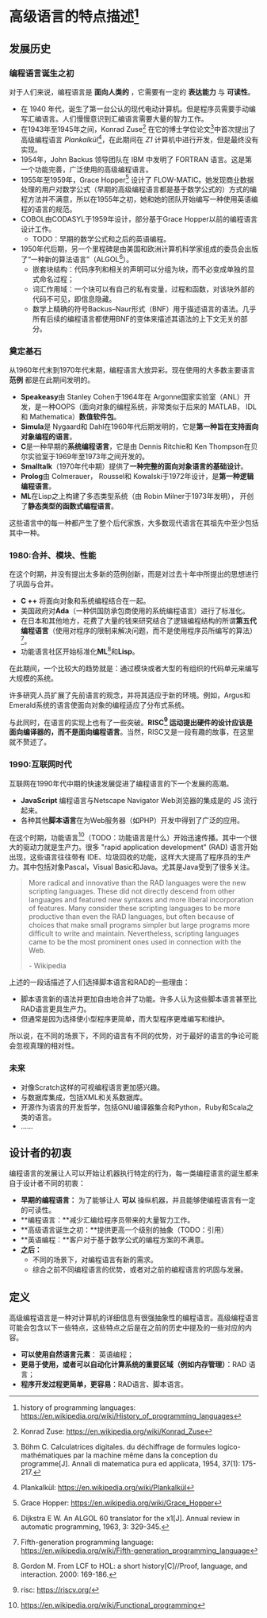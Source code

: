 # 高级语言的特点描述[^history of programming languages]

## 发展历史

### 编程语言诞生之初

对于人们来说，编程语言是 **面向人类的** ，它需要有一定的 **表达能力** 与 **可读性**。

* 在 1940 年代，诞生了第一台公认的现代电动计算机。但是程序员需要手动编写汇编语言。人们慢慢意识到汇编语言需要大量的智力工作。
* 在1943年至1945年之间，Konrad Zuse[^Konrad Zuse] 在它的博士学位论文[^Plankalkül-paper]中首次提出了高级编程语言 *Plankalkül*[^Plankalkül]，在此期间在 *Z1* 计算机中进行开发，但是最终没有实现。
* 1954年，John Backus 领导团队在 IBM 中发明了 FORTRAN 语言。这是第一个功能完善，广泛使用的高级编程语言。
* 1955年至1959年，Grace Hopper[^Grace Hopper] 设计了 FLOW-MATIC。她发现商业数据处理的用户对数学公式（早期的高级编程语言都是基于数学公式的）方式的编程方法并不满意，所以在1955年之初，她和她的团队开始编写一种使用英语编程的语言的规范。
* COBOL由CODASYL于1959年设计，部分基于Grace Hopper以前的编程语言设计工作。
  * TODO：早期的数学公式和之后的英语编程。
* 1950年代后期，另一个里程碑是由美国和欧洲计算机科学家组成的委员会出版了“一种新的算法语言”（ALGOL[^ALGOL]）。
  * 嵌套块结构：代码序列和相关的声明可以分组为块，而不必变成单独的显式命名过程；
  * 词汇作用域：一个块可以有自己的私有变量，过程和函数，对该块外部的代码不可见，即信息隐藏。
  * 数学上精确的符号Backus–Naur形式（BNF）用于描述语言的语法。几乎所有后续的编程语言都使用BNF的变体来描述其语法的上下文无关的部分。

### 奠定基石

从1960年代末到1970年代末期，编程语言大放异彩。现在使用的大多数主要语言 **范例** 都是在此期间发明的。

* **Speakeasy**由 Stanley Cohen于1964年在 Argonne国家实验室（ANL）开发，是一种OOPS（面向对象的编程系统，非常类似于后来的 MATLAB， IDL和 Mathematica）**数值软件包**。
* **Simula**是 Nygaard和 Dahl在1960年代后期发明的，它是**第一种旨在支持面向对象编程的语言**。
* **C**是一种早期的**系统编程语言**，它是由 Dennis Ritchie和 Ken Thompson在贝尔实验室于1969年至1973年之间开发的。
* **Smalltalk**（1970年代中期）提供了**一种完整的面向对象语言的基础设计**。
* **Prolog**由 Colmerauer， Roussel和 Kowalski于1972年设计，是**第一种逻辑编程语言**。
* **ML**在Lisp之上构建了多态类型系统（由 Robin Milner于1973年发明）， 开创了**静态类型的函数式编程语言**。

这些语言中的每一种都产生了整个后代家族，大多数现代语言在其祖先中至少包括其中一种。

### 1980:合并、模块、性能

在这个时期，并没有提出太多新的范例创新，而是对过去十年中所提出的思想进行了巩固与合并。

* **C ++** 将面向对象和系统编程结合在一起。
* 美国政府对**Ada**（一种供国防承包商使用的系统编程语言）进行了标准化。
* 在日本和其他地方，花费了大量的钱来研究结合了逻辑编程结构的所谓**第五代编程语言**（使用对程序的限制来解决问题，而不是使用程序员所编写的算法）[^Fifth-generation programming language]。
* 功能语言社区开始标准化**ML**[^ML]和**Lisp**。

在此期间，一个比较大的趋势就是：通过模块或者大型的有组织的代码单元来编写大规模的系统。

许多研究人员扩展了先前语言的观念，并将其适应于新的环境。例如，Argus和Emerald系统的语言使面向对象的编程适应了分布式系统。

与此同时，在语言的实现上也有了一些突破。**RISC[^risc] 运动提出硬件的设计应该是面向编译器的，而不是面向编程语言**。当然，RISC又是一段有趣的故事，在这里就不赘述了。

### 1990:互联网时代

互联网在1990年代中期的快速发展促进了编程语言的下一个发展的高潮。

* **JavaScript** 编程语言与Netscape Navigator Web浏览器的集成是的 JS 流行起来。
* 各种其他**脚本语言**在为Web服务器（如PHP）开发中得到了广泛的应用。

在这个时期，功能语言[^ Functional programming]（TODO：功能语言是什么）开始迅速传播。其中一个很大的驱动力就是生产力。很多 "rapid application development" (RAD) 语言开始出现，这些语言往往带有 IDE、垃圾回收的功能，这样大大提高了程序员的生产力。其中包括对象Pascal，Visual Basic和Java。尤其是Java受到了很多关注。

> More radical and innovative than the RAD languages were the new scripting languages. These did not directly descend from other languages and featured new syntaxes and more liberal incorporation of features. Many consider these scripting languages to be more productive than even the RAD languages, but often because of choices that make small programs simpler but large programs more difficult to write and maintain. Nevertheless, scripting languages came to be the most prominent ones used in connection with the Web.
>
> \- Wikipedia

上述的一段话描述了人们选择脚本语言和RAD的一些理由：

*  脚本语言新的语法并更加自由地合并了功能。许多人认为这些脚本语言甚至比RAD语言更具生产力。
* 但通常是因为选择使小型程序更简单，而大型程序更难编写和维护。

所以说，在不同的场景下，不同的语言有不同的优势，对于最好的语言的争论可能会忽视真理的相对性。

### 未来

* 对像Scratch这样的可视编程语言更加感兴趣。
* 与数据库集成，包括XML和关系数据库。
* 开源作为语言的开发哲学，包括GNU编译器集合和Python，Ruby和Scala之类的语言。
* ……

## 设计者的初衷

编程语言的发展让人可以开始让机器执行特定的行为，每一类编程语言的诞生都来自于设计者不同的初衷：

* **早期的编程语言：** 为了能够让人 **可以** 操纵机器，并且能够使编程语言有一定的可读性。
* **编程语言：**减少汇编给程序员带来的大量智力工作。
* **高级语言诞生之初：**提供更高一个级别的抽象（TODO：引用）
* **英语编程：**客户对于基于数学公式的编程方案的不满意。
* **之后：**
  * 不同的场景下，对编程语言有新的需求。
  * 综合之前不同编程语言的优势，或者对之前的编程语言的巩固与发展。

## 定义

高级编程语言是一种对计算机的详细信息有很强抽象性的编程语言。高级编程语言可能会包含以下一些特点，这些特点之后是在之前的历史中提及的一些对应的内容。

* **可以使用自然语言元素**： 英语编程；
* **更易于使用，或者可以自动化计算系统的重要区域（例如内存管理）**：RAD 语言；
* **程序开发过程更简单，更容易**：RAD语言、脚本语言。

[^history of programming languages]: history of programming languages: https://en.wikipedia.org/wiki/History_of_programming_languages
[^Konrad Zuse]: Konrad Zuse: https://en.wikipedia.org/wiki/Konrad_Zuse
[^Plankalkül]: Plankalkül: https://en.wikipedia.org/wiki/Plankalkül
[^Grace Hopper]: Grace Hopper: https://en.wikipedia.org/wiki/Grace_Hopper	

[^Fifth-generation programming language]: Fifth-generation programming language: https://en.wikipedia.org/wiki/Fifth-generation_programming_language

[^risc]:risc:  https://riscv.org/
[^Functional programming]: https://en.wikipedia.org/wiki/Functional_programming
[^Plankalkül-paper]: Böhm C. Calculatrices digitales. du déchiffrage de formules logico-mathématiques par la machine même dans la conception du programme[J]. Annali di matematica pura ed applicata, 1954, 37(1): 175-217.
[^ALGOL]: Dijkstra E W. An ALGOL 60 translator for the x1[J]. Annual review in automatic programming, 1963, 3: 329-345.
[^ML]: Gordon M. From LCF to HOL: a short history[C]//Proof, language, and interaction. 2000: 169-186.